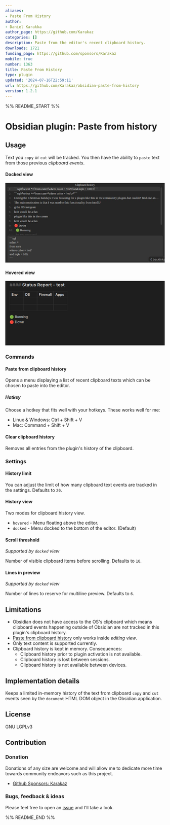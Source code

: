 ```yaml
---
aliases:
- Paste From History
author:
- Daniel Karakka
author_page: https://github.com/Karakaz
categories: []
description: Paste from the editor's recent clipboard history.
downloads: 1721
funding_page: https://github.com/sponsors/Karakaz
mobile: true
number: 1363
title: Paste From History
type: plugin
updated: '2024-07-16T22:59:11'
url: https://github.com/Karakaz/obsidian-paste-from-history
version: 1.2.1
---
```


%% README_START %%

# Obsidian plugin: Paste from history

## Usage

Text you `copy` or `cut` will be tracked. You then have the ability to `paste` text from those previous _clipboard events_.

#### Docked view
![Docked view](https://raw.githubusercontent.com/Karakaz/obsidian-paste-from-history/HEAD/example-docked-v1-2-0.jpg)

#### Hovered view
![Demo](https://raw.githubusercontent.com/Karakaz/obsidian-paste-from-history/HEAD/demo-v1-0-0.gif)

### Commands

#### Paste from clipboard history

Opens a menu displaying a list of recent clipboard texts which can be chosen to paste into the editor.

##### Hotkey

Choose a hotkey that fits well with your hotkeys. These works well for me:

-   Linux & Windows: Ctrl + Shift + V
-   Mac: Command + Shift + V

#### Clear clipboard history

Removes all entries from the plugin's history of the clipboard.

### Settings

#### History limit

You can adjust the limit of how many clipboard text events are tracked in the settings. Defaults to `20`.

#### History view

Two modes for clipboard history view.

- `hovered` - Menu floating above the editor.
- `docked` - Menu docked to the bottom of the editor. (Default)

#### Scroll threshold

_Supported by `docked` view_

Number of visible clipboard items before scrolling. Defaults to `10`.

#### Lines in preview

_Supported by `docked` view_

Number of lines to reserve for multiline preview. Defaults to `6`.

## Limitations

-   Obsidian does not have access to the OS's clipboard which means clipboard events happening outside of Obsidian are not tracked in this plugin's clipboard history.
-   [Paste from clipboard history](#paste-from-clipboard-history) only works inside _editing view_.
-   Only text content is supported currently.
-   Clipboard history is kept in memory. Consequences:
    -   Clipboard history prior to plugin activation is not available.
    -   Clipboard history is lost between sessions.
    -   Clipboard history is not available between devices.

## Implementation details

Keeps a limited in-memory history of the text from clipboard `copy` and `cut` events seen by the `document` HTML DOM object in the Obsidian application.

## License

GNU LGPLv3

## Contribution

### Donation

Donations of any size are welcome and will allow me to dedicate more time towards community endeavors such as this project.

-   [Github Sponsors: Karakaz](https://github.com/sponsors/Karakaz)

### Bugs, feedback & ideas

Please feel free to open an [issue](https://github.com/Karakaz/obsidian-paste-from-history/issues) and I'll take a look.


%% README_END %%